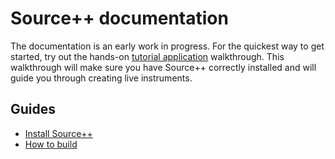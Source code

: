 # Source++ documentation

The documentation is an early work in progress. For the quickest way to get started, try out the hands-on [tutorial application](https://github.com/sourceplusplus/tutorial-java) walkthrough. This walkthrough will make sure you have Source++ correctly installed and will guide you through creating live instruments.

## Guides

- [Install Source++](installation#install-source)
- [How to build](guides/How-to-build.md)
